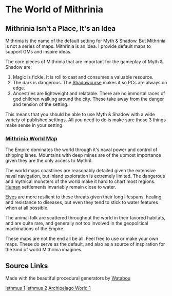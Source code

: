 # The World of Mithrinia

## Mithrinia Isn't a Place, It's an Idea

Mithrinia is the name of the default setting for Myth & Shadow. But Mithrinia is not a series of maps. Mithrinia is an idea. I provide default maps to support GMs and inspire ideas.

The core pieces of Mithrinia that are important for the gameplay of Myth & Shadow are:

1. Magic is fickle. It is roll to cast and consumes a valuable resource.
2. The dark is dangerous. The [Shadowcurse](../../Game%20Procedures/Hazards/Shadowcurse.md) makes it so PCs are always on edge.
3. Ancestries are lightweight and relatable. There are no immortal races of god children walking around the city. These take away from the danger and tension of the setting.

This means that you should be able to use Myth & Shadow with a wide variety of published settings. All you need to do is make sure those 3 things make sense in your setting.

### [Mithrinia World Map](Maps/Mithrinia%20World%20Map.md)

The Empire dominates the world through it's naval power and control of shipping lanes. Mountains with deep mines are of the upmost importance given they are the only access to Mythril.

The world maps coastlines are reasonably detailed given the extensive naval navigation, but inland exploration is extremely limited. The dangerous and mythical monsters of the world make it hard to chart most regions. [Human](../../Player%20Characters/Ancenstries/The%20People%20of%20Mithrinia/Human.md) settlements invariably remain close to water.

[Elves](../../Player%20Characters/Ancenstries/The%20People%20of%20Mithrinia/Elf.md) are more resilient to these threats given their long lifespans, healing, and resistance to diseases, but even they tend to stick to water features when at all possible.

The animal folk are scattered throughout the world in their favored habitats, and are quite rare, and generally not too involved in the geopolitical machinations of the Empire.

These maps are not the end all be all. Feel free to use or make your own maps. These do serve as the default, and also as a source of inspiration for the kind of world Mithrinia imagines.

## Source Links

Made with the beautiful procedural generators by [Watabou](https://watabou.github.io/)

[Isthmus 1](https://watabou.github.io/perilous-shores/?seed=1103575137&tags=highland,lake,woodland,difficult,neutral&hexes=3)
[Isthmus 2](https://watabou.github.io/perilous-shores/?seed=1008532271&tags=highland,lake,woodland,difficult,neutral&w=1800&h=1800&hexes=3)
[Archipelago World 1](https://watabou.github.io/perilous-shores/?seed=278080823&tags=archipelago,neutral,highland,safe,woodland&w=2700&h=2700)

